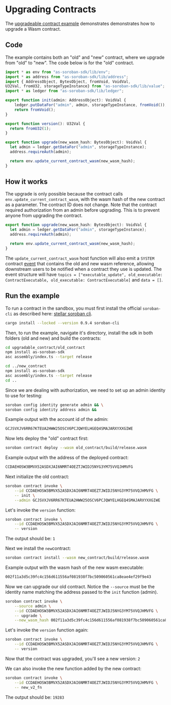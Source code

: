 # Upgrading Contracts

The [upgradeable contract example](https://github.com/Soneso/as-soroban-examples/tree/main/upgradable_contract) demonstrates demonstrates how to upgrade a Wasm contract.


## Code

The example contains both an "old" and "new" contract, where we upgrade from "old" to "new". The code below is for the "old" contract.


```typescript
import * as env from "as-soroban-sdk/lib/env";
import * as address from "as-soroban-sdk/lib/address";
import { AddressObject, BytesObject, fromVoid, VoidVal, 
U32Val, fromU32, storageTypeInstance} from "as-soroban-sdk/lib/value";
import * as ledger from "as-soroban-sdk/lib/ledger";

export function init(admin: AddressObject): VoidVal {
    ledger.putDataFor("admin", admin, storageTypeInstance, fromVoid());
    return fromVoid();
}

export function version(): U32Val {
  return fromU32(1);
}

export function upgrade(new_wasm_hash: BytesObject): VoidVal {
  let admin = ledger.getDataFor("admin", storageTypeInstance);
  address.requireAuth(admin);

  return env.update_current_contract_wasm(new_wasm_hash);
}
```

## How it works

The upgrade is only possible because the contract calls `env.update_current_contract_wasm`, with the wasm hash of the new contract as a parameter. The contract ID does not change. Note that the contract required authorization from an admin before upgrading. This is to prevent anyone from upgrading the contract.

```typescript
export function upgrade(new_wasm_hash: BytesObject): VoidVal {
  let admin = ledger.getDataFor("admin", storageTypeInstance);
  address.requireAuth(admin);

  return env.update_current_contract_wasm(new_wasm_hash);
}
```

The `update_current_contract_wasm` host function will also emit a `SYSTEM` contract [event](https://soroban.stellar.org/docs/fundamentals-and-concepts/events#event-types) that contains the old and new wasm reference, allowing downstream users to be notified when a contract they use is updated. The event structure will have `topics = ["executable_update", old_executable: ContractExecutable, old_executable: ContractExecutable]` and `data = []`.


## Run the example

To run a contract in the sandbox, you must first install the official `soroban-cli` as described here: [stellar soroban cli](https://github.com/stellar/soroban-cli).

```sh
cargo install --locked --version 0.9.4 soroban-cli
```

Then, to run the example, navigate it's directory, install the sdk in both folders (old and new) and build the contracts:

```sh
cd upgradable_contract/old_contract
npm install as-soroban-sdk
asc assembly/index.ts --target release

cd ../new_contract
npm install as-soroban-sdk
asc assembly/index.ts --target release
cd ..
```

Since we are dealing with authorization, we need to set up an admin identity to use for testing:

```sh
soroban config identity generate admin && \
soroban config identity address admin &&
```

Example output with the account id of the admin:
```sh
GCJSVXJV6RR67KTEUA2HWW25OSCV6PCJQWYELHGEQ4SMAJARXYXXGIWE
```

Now lets deploy the "old" contract first:
```sh
soroban contract deploy --wasm old_contract/build/release.wasm
```

Example output with the address of the deployed contract:
```sh
CCDAEHOSW3BMVX52ASDXJAI6NMRT4OEZTJWIDJ5NYG3YM75VVQJHMVFG
```

Next initialize the old contract:
```sh
soroban contract invoke \
    --id CCDAEHOSW3BMVX52ASDXJAI6NMRT4OEZTJWIDJ5NYG3YM75VVQJHMVFG \
    -- init \
    --admin GCJSVXJV6RR67KTEUA2HWW25OSCV6PCJQWYELHGEQ4SMAJARXYXXGIWE
```

Let's invoke the `version` function:
```sh
soroban contract invoke \
    --id CCDAEHOSW3BMVX52ASDXJAI6NMRT4OEZTJWIDJ5NYG3YM75VVQJHMVFG \
    -- version
```

The output should be:
`1`

Next we install the `new`contract:

```sh
soroban contract install --wasm new_contract/build/release.wasm
```

Example output with the wasm hash of the new wasm executable:
```sh
002f11a3d5c39fc4c156d611556af081938f7bc509060561ca8eae4ef29f9e43
```

Now we can upgrade our old contract. Notice the `--source` must be the identity name matching the address passed to the `init` function (admin).

```sh
soroban contract invoke \
	--source admin \
    --id CCDAEHOSW3BMVX52ASDXJAI6NMRT4OEZTJWIDJ5NYG3YM75VVQJHMVFG \
    -- upgrade \
    --new_wasm_hash 002f11a3d5c39fc4c156d611556af081938f7bc509060561ca8eae4ef29f9e43 
```

Let's invoke the `version` function again:
```sh
soroban contract invoke \
    --id CCDAEHOSW3BMVX52ASDXJAI6NMRT4OEZTJWIDJ5NYG3YM75VVQJHMVFG \
    -- version
```

Now that the contract was upgraded, you'll see a new version:
`2`

We can also invoke the new function added by the new contract:
```sh
soroban contract invoke \
    --id CCDAEHOSW3BMVX52ASDXJAI6NMRT4OEZTJWIDJ5NYG3YM75VVQJHMVFG \
    -- new_v2_fn
```

The output should be:
`19283`

